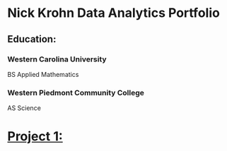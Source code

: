 # Nick Krohn Data Analytics Portfolio

## Education:
   
  ### Western Carolina University   
  BS Applied Mathematics
  ### Western Piedmont Community College
  AS Science

# [Project 1:](nkrohn1.github.io)
